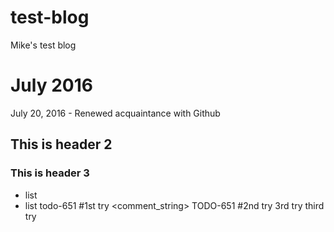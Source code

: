 # test-blog
Mike's test blog
# July 2016
July 20, 2016 - Renewed acquaintance with Github
## This is header 2
### This is header 3
* list
* list
todo-651
<ignored text><TODO-651><ignored text> #1st try <comment_string>
TODO-651 #2nd try
3rd try
third try

